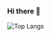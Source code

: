 ### Hi there 👋
![Top Langs](https://github-readme-stats.vercel.app/api/top-langs/?username=sg41&layout=compact&size_weight=0.5&count_weight=0.5)
<!--
**sg41/sg41** is a ✨ _special_ ✨ repository because its `README.md` (this file) appears on your GitHub profile.

![Quotes](https://quotes-github-readme.vercel.app/api?type=horizontal&theme=dark)
[![trophy](https://github-profile-trophy.vercel.app/?username=sg41&theme=onelight)](https://github.com/sg41/github-profile-trophy)
![](https://komarev.com/ghpvc/?username=sg41&color=green)
Here are some ideas to get you started:

- 🔭 I’m currently working on ...
- 🌱 I’m currently learning ...
- 👯 I’m looking to collaborate on ...
- 🤔 I’m looking for help with ...
- 💬 Ask me about ...
- 📫 How to reach me: ...
- 😄 Pronouns: ...
- ⚡ Fun fact: ...
-->

